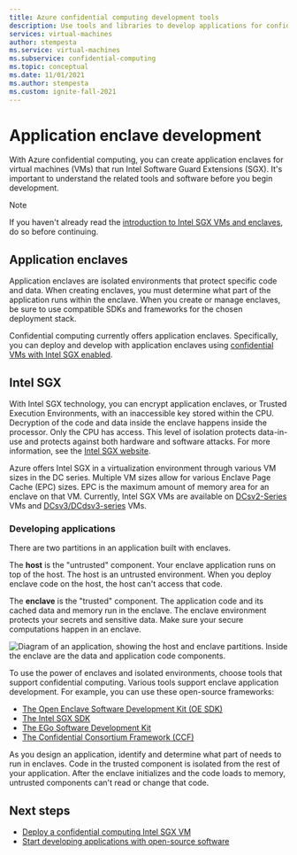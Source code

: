 ```yaml
---
title: Azure confidential computing development tools
description: Use tools and libraries to develop applications for confidential computing on Intel SGX
services: virtual-machines
author: stempesta
ms.service: virtual-machines
ms.subservice: confidential-computing
ms.topic: conceptual
ms.date: 11/01/2021
ms.author: stempesta
ms.custom: ignite-fall-2021
---
```


# Application enclave development 

With Azure confidential computing, you can create application enclaves for virtual machines (VMs) that run Intel Software Guard Extensions (SGX). It's important to understand the related tools and software before you begin development.

> [!NOTE]
> If you haven't already read the [introduction to Intel SGX VMs and enclaves](confidential-computing-enclaves.md), do so before continuing.

## Application enclaves

Application enclaves are isolated environments that protect specific code and data. When creating enclaves, you must determine what part of the application runs within the enclave. When you create or manage enclaves, be sure to use compatible SDKs and frameworks for the chosen deployment stack. 

Confidential computing currently offers application enclaves. Specifically, you can deploy and develop with application enclaves using [confidential VMs with Intel SGX enabled](virtual-machine-solutions-sgx.md). 

## Intel SGX

With Intel SGX technology, you can encrypt application enclaves, or Trusted Execution Environments, with an inaccessible key stored within the CPU. Decryption of the code and data inside the enclave happens inside the processor. Only the CPU has access. This level of isolation protects data-in-use and protects against both hardware and software attacks. For more information, see the [Intel SGX website](https://www.intel.com/content/www/us/en/architecture-and-technology/software-guard-extensions.html). 

Azure offers Intel SGX in a virtualization environment through various VM sizes in the DC series. Multiple VM sizes allow for various Enclave Page Cache (EPC) sizes. EPC is the maximum amount of memory area for an enclave on that VM. Currently, Intel SGX VMs are available on [DCsv2-Series](../virtual-machines/dcv2-series.md) VMs and [DCsv3/DCdsv3-series](../virtual-machines/dcv3-series.md) VMs.


### Developing applications

There are two partitions in an application built with enclaves. 

The **host** is the "untrusted" component. Your enclave application runs on top of the host. The host is an untrusted environment. When you deploy enclave code on the host, the host can't access that code.

The **enclave** is the "trusted" component. The application code and its cached data and memory run in the enclave. The enclave environment protects your secrets and sensitive data. Make sure your secure computations happen in an enclave.

![Diagram of an application, showing the host and enclave partitions. Inside the enclave are the data and application code components.](media/application-development/oe-sdk.png)

To use the power of enclaves and isolated environments, choose tools that support confidential computing. Various tools support enclave application development. For example, you can use these open-source frameworks: 

- [The Open Enclave Software Development Kit (OE SDK)](enclave-development-oss.md#oe-sdk)
- [The Intel SGX SDK](enclave-development-oss.md#intel-sdk)
- [The EGo Software Development Kit](enclave-development-oss.md#ego)
- [The Confidential Consortium Framework (CCF)](enclave-development-oss.md#ccf)

As you design an application, identify and determine what part of needs to run in enclaves. Code in the trusted component is isolated from the rest of your application. After the enclave initializes and the code loads to memory, untrusted components can't read or change that code.

## Next steps 

- [Deploy a confidential computing Intel SGX VM](quick-create-portal.md)
- [Start developing applications with open-source software](enclave-development-oss.md)
